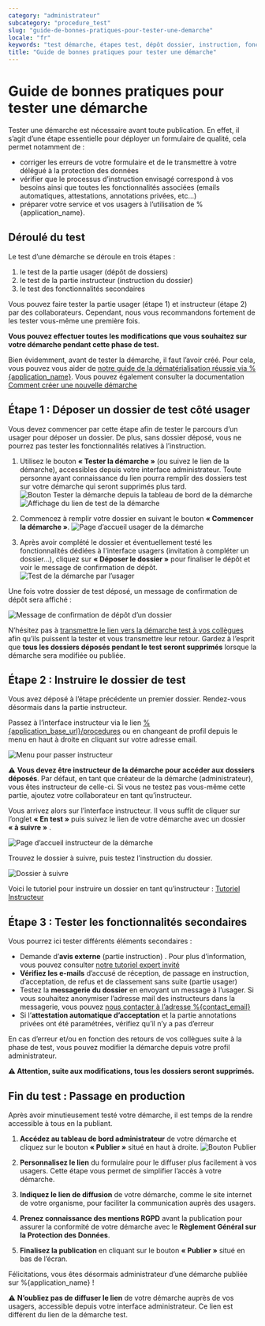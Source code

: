 ```yaml
---
category: "administrateur"
subcategory: "procedure_test"
slug: "guide-de-bonnes-pratiques-pour-tester-une-demarche"
locale: "fr"
keywords: "test démarche, étapes test, dépôt dossier, instruction, fonctionnalités secondaires"
title: "Guide de bonnes pratiques pour tester une démarche"
---
```


# Guide de bonnes pratiques pour tester une démarche

Tester une démarche est nécessaire avant toute publication. En effet, il s’agit d’une étape essentielle pour déployer un formulaire de qualité, cela permet notamment de :

- corriger les erreurs de votre formulaire et de le transmettre à votre délégué à la protection des données
- vérifier que le processus d’instruction envisagé correspond à vos besoins ainsi que toutes les fonctionnalités associées (emails automatiques, attestations, annotations privées, etc…)
- préparer votre service et vos usagers à l’utilisation de %{application_name}.


## Déroulé du test

Le test d’une démarche se déroule en trois étapes :

1. le test de la partie usager (dépôt de dossiers)
2. le test de la partie instructeur (instruction du dossier)
3. le test des fonctionnalités secondaires

Vous pouvez faire tester la partie usager (étape 1) et instructeur (étape 2) par des collaborateurs. Cependant, nous vous recommandons fortement de les tester vous-même une première fois. 

**Vous pouvez effectuer toutes les modifications que vous souhaitez sur votre démarche pendant cette phase de test.**

Bien évidemment, avant de tester la démarche, il faut l’avoir créé. Pour cela, vous pouvez vous aider de [notre guide de la dématérialisation réussie via %{application_name}](https://456404736-files.gitbook.io/~/files/v0/b/gitbook-x-prod.appspot.com/o/spaces%2F-L7_aKvpAJdAIEfxHudA%2Fuploads%2FGJm7S7LVjHPKVlMCE36e%2FGuide%20des%20bonnes%20pratiques%20démarches-simplifiees.pdf?alt=media&token=228e63c7-a168-4656-9cda-3f53a10645c2). Vous pouvez également consulter la documentation [Comment créer une nouvelle démarche](https://doc.demarches-simplifiees.fr/tutoriels/tutoriel-administrateur)

## Étape 1 : Déposer un dossier de test côté usager

Vous devez commencer par cette étape afin de tester le parcours d’un usager pour déposer un dossier. De plus, sans dossier déposé, vous ne pourrez pas tester les fonctionnalités relatives à l’instruction. 

1. Utilisez le bouton **« Tester la démarche »** (ou suivez le lien de la démarche), accessibles depuis votre interface administrateur. Toute personne ayant connaissance du lien pourra remplir des dossiers test sur votre démarche qui seront supprimés plus tard.
  ![Bouton Tester la démarche depuis la tableau de bord de la démarche](faq/administrateur-procedure-test-button.png)
  ![Affichage du lien de test de la démarche](faq/administrateur-procedure-test-link.png)

2. Commencez à remplir votre dossier en suivant le bouton **« Commencer la démarche »**.
  ![Page d’accueil usager de la démarche](faq/administrateur-procedure-test-commencer.png)

3. Après avoir complété le dossier et éventuellement testé les fonctionnalités dédiées à l'interface usagers (invitation à compléter un dossier…), cliquez sur **« Déposer le dossier »** pour finaliser le dépôt et voir le message de confirmation de dépôt.
  ![Test de la démarche par l’usager](faq/administrateur-procedure-test-usager.png)

Une fois votre dossier de test déposé, un message de confirmation de dépôt sera affiché :

![Message de confirmation de dépôt d’un dossier](faq/administrateur-procedure-test-thanks.png)

N’hésitez pas à [transmettre le lien vers la démarche test à vos collègues](/faq/administrateur/faire-tester-une-demarche-par-un-collegue) afin qu’ils puissent la tester et vous transmettre leur retour. Gardez à l’esprit que **tous les dossiers déposés pendant le test seront supprimés** lorsque la démarche sera modifiée ou publiée.

## Étape 2 : Instruire le dossier de test

Vous avez déposé à l’étape précédente un premier dossier. Rendez-vous désormais dans la partie instructeur.

Passez à l’interface instructeur via le lien [%{application_base_url}/procedures](/procedures) ou en changeant de profil depuis le menu en haut à droite en cliquant sur votre adresse email.

![Menu pour passer instructeur](faq/administrateur-profile-switch.png)

⚠️ **Vous devez être instructeur de la démarche pour accéder aux dossiers déposés**. Par défaut, en tant que créateur de la démarche (administrateur), vous êtes instructeur de celle-ci. Si vous ne testez pas vous-même cette partie, ajoutez votre collaborateur en tant qu’instructeur.

Vous arrivez alors sur l’interface instructeur. Il vous suffit de cliquer sur l’onglet **« En test »** puis suivez le lien de votre démarche avec un dossier **« à suivre »** . 

![Page d’accueil instructeur de la démarche](faq/administrateur-procedures-list.png)

Trouvez le dossier à suivre, puis testez l’instruction du dossier.

![Dossier à suivre](faq/administrateur-test-instruction-dossiers-list.png)

Voici le tutoriel pour instruire un dossier en tant qu’instructeur : [Tutoriel Instructeur](https://doc.demarches-simplifiees.fr/tutoriels/tutoriel-instructeur)

## Étape 3 : Tester les fonctionnalités secondaires

Vous pourrez ici tester différents éléments secondaires : 

- Demande d’**avis externe** (partie instruction) . Pour plus d’information, vous pouvez consulter [notre tutoriel expert invité](https://doc.demarches-simplifiees.fr/tutoriels/tutoriel-expert-invite)
- **Vérifiez les e-mails** d’accusé de réception, de passage en instruction, d’acceptation, de refus et de classement sans suite (partie usager)
- Testez la **messagerie du dossier** en envoyant un message à l’usager. Si vous souhaitez anonymiser l’adresse mail des instructeurs dans la messagerie, vous pouvez [nous contacter à l’adresse %{contact_email}](mailto:%{contact_email})
- Si l’**attestation automatique d’acceptation** et la partie annotations privées ont été paramétrées, vérifiez qu’il n’y a pas d’erreur

En cas d’erreur et/ou en fonction des retours de vos collègues suite à la phase de test, vous pouvez modifier la démarche depuis votre profil administrateur.

**⚠️ Attention, suite aux modifications, tous les dossiers seront supprimés.**


## Fin du test : Passage en production

Après avoir minutieusement testé votre démarche, il est temps de la rendre accessible à tous en la publiant.

1. **Accédez au tableau de bord administrateur** de votre démarche et cliquez sur le bouton **« Publier »** situé en haut à droite.
  ![Bouton Publier](faq/administrateur-procedure-test-publish.png)

2. **Personnalisez le lien** du formulaire pour le diffuser plus facilement à vos usagers. Cette étape vous permet de simplifier l’accès à votre démarche.

3. **Indiquez le lien de diffusion** de votre démarche, comme le site internet de votre organisme, pour faciliter la communication auprès des usagers.

4. **Prenez connaissance des mentions RGPD** avant la publication pour assurer la conformité de votre démarche avec le **Règlement Général sur la Protection des Données**.

5. **Finalisez la publication** en cliquant sur le bouton **« Publier »** situé en bas de l’écran.

Félicitations, vous êtes désormais administrateur d’une démarche publiée sur %{application_name} !

⚠️ **N’oubliez pas de diffuser le lien** de votre démarche auprès de vos usagers, accessible depuis votre interface administrateur. Ce lien est différent du lien de la démarche test.
